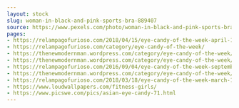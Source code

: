 ```yaml
---
layout: stock
slug: woman-in-black-and-pink-sports-bra-889407
source: https://www.pexels.com/photo/woman-in-black-and-pink-sports-bra-889407/
pages:
- https://relampagofurioso.com/2018/04/15/eye-candy-of-the-week-april-15-2018/
- https://relampagofurioso.com/category/eye-candy-of-the-week/
- https://thenewmodernman.wordpress.com/category/eye-candy-of-the-week/?iframe=true&preview=true/feed/
- https://thenewmodernman.wordpress.com/category/eye-candy-of-the-week/?iframe=true&theme_preview=true%2Ffeed%2F
- https://relampagofurioso.com/2016/09/04/eye-candy-of-the-week-september-4-2016/
- https://thenewmodernman.wordpress.com/category/eye-candy-of-the-week/?iframe=true&theme_preview=true/feed/
- https://relampagofurioso.com/2018/03/18/eye-candy-of-the-week-march-18-2018/
- https://www.loudwallpapers.com/fitness-girls/
- https://www.picswe.com/pics/asian-eye-candy-71.html
---
```

